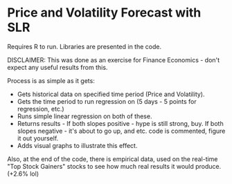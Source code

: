 # Price and Volatility Forecast with SLR

Requires R to run. Libraries are presented in the code.

DISCLAIMER: This was done as an exercise for Finance Economics - don't expect any useful results from this.

Process is as simple as it gets:
 * Gets historical data on specified time period (Price and Volatility).
 * Gets the time period to run regression on (5 days - 5 points for regression, etc.)
 * Runs simple linear regression on both of these.
 * Returns results - If both slopes positive - hype is still strong, buy. If both slopes negative - it's about to go up, and etc. code is commented, figure it out yourself.
 * Adds visual graphs to illustrate this effect.
 
Also, at the end of the code, there is empirical data, used on the real-time "Top Stock Gainers" stocks to see how much real results it would produce.
(+2.6% lol)
